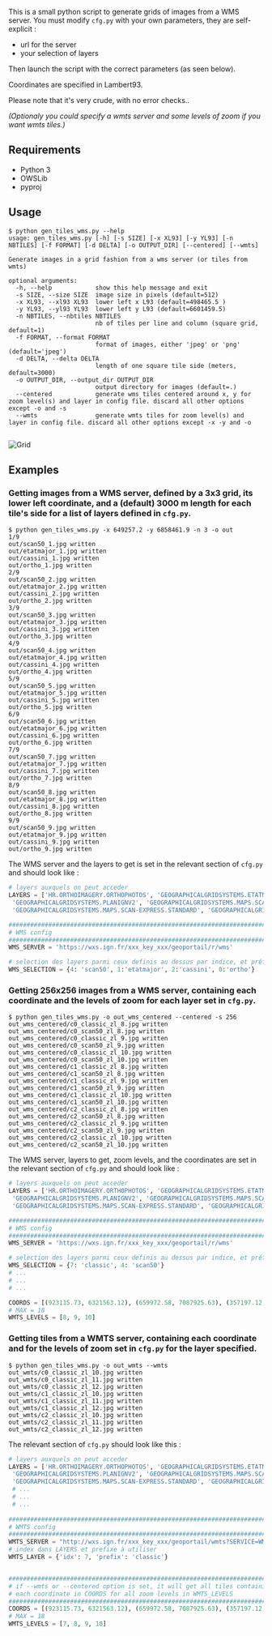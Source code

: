 This is a small python script to generate grids of images from a WMS server.
You must modify `cfg.py` with your own parameters, they are self-explicit : 
 - url for the server
 - your selection of layers

Then launch the script with the correct parameters (as seen below).

Coordinates are specified in Lambert93.

Please note that it's very crude, with no error checks..

_(Optionaly you could specify a wmts server and some levels of zoom if you want wmts tiles.)_


## Requirements
* Python 3
* OWSLib
* pyproj

## Usage
```
$ python gen_tiles_wms.py --help
usage: gen_tiles_wms.py [-h] [-s SIZE] [-x XL93] [-y YL93] [-n NBTILES] [-f FORMAT] [-d DELTA] [-o OUTPUT_DIR] [--centered] [--wmts]

Generate images in a grid fashion from a wms server (or tiles from wmts)

optional arguments:
  -h, --help            show this help message and exit
  -s SIZE, --size SIZE  image size in pixels (default=512)
  -x XL93, --xl93 XL93  lower left x L93 (default=498465.5 )
  -y YL93, --yl93 YL93  lower left y L93 (default=6601459.5)
  -n NBTILES, --nbtiles NBTILES
                        nb of tiles per line and column (square grid, default=1)
  -f FORMAT, --format FORMAT
                        format of images, either 'jpeg' or 'png' (default='jpeg')
  -d DELTA, --delta DELTA
                        length of one square tile side (meters, default=3000)
  -o OUTPUT_DIR, --output_dir OUTPUT_DIR
                        output directory for images (default=.)
  --centered            generate wms tiles centered around x, y for zoom level(s) and layer in config file. discard all other options except -o and -s
  --wmts                generate wmts tiles for zoom level(s) and layer in config file. discard all other options except -x -y and -o


```
![Grid](./grid.png)


## Examples
### Getting images from a WMS server, defined by a 3x3 grid, its lower left coordinate, and a (default) 3000 m length for each tile's side for a list of layers defined in `cfg.py`.
```
$ python gen_tiles_wms.py -x 649257.2 -y 6858461.9 -n 3 -o out 
1/9
out/scan50_1.jpg written
out/etatmajor_1.jpg written
out/cassini_1.jpg written
out/ortho_1.jpg written
2/9
out/scan50_2.jpg written
out/etatmajor_2.jpg written
out/cassini_2.jpg written
out/ortho_2.jpg written
3/9
out/scan50_3.jpg written
out/etatmajor_3.jpg written
out/cassini_3.jpg written
out/ortho_3.jpg written
4/9
out/scan50_4.jpg written
out/etatmajor_4.jpg written
out/cassini_4.jpg written
out/ortho_4.jpg written
5/9
out/scan50_5.jpg written
out/etatmajor_5.jpg written
out/cassini_5.jpg written
out/ortho_5.jpg written
6/9
out/scan50_6.jpg written
out/etatmajor_6.jpg written
out/cassini_6.jpg written
out/ortho_6.jpg written
7/9
out/scan50_7.jpg written
out/etatmajor_7.jpg written
out/cassini_7.jpg written
out/ortho_7.jpg written
8/9
out/scan50_8.jpg written
out/etatmajor_8.jpg written
out/cassini_8.jpg written
out/ortho_8.jpg written
9/9
out/scan50_9.jpg written
out/etatmajor_9.jpg written
out/cassini_9.jpg written
out/ortho_9.jpg written

```

The WMS server and the layers to get is set in the relevant section of `cfg.py` and should look like : 
```py
# layers auxquels on peut acceder
LAYERS = ['HR.ORTHOIMAGERY.ORTHOPHOTOS', 'GEOGRAPHICALGRIDSYSTEMS.ETATMAJOR40', 'GEOGRAPHICALGRIDSYSTEMS.CASSINI',
 'GEOGRAPHICALGRIDSYSTEMS.PLANIGNV2', 'GEOGRAPHICALGRIDSYSTEMS.MAPS.SCAN50.1950', 'ORTHOIMAGERY.ORTHOPHOTOS.1950-1965',
 'GEOGRAPHICALGRIDSYSTEMS.MAPS.SCAN-EXPRESS.STANDARD', 'GEOGRAPHICALGRIDSYSTEMS.MAPS', ]

#################################################################################################################
# WMS config
#################################################################################################################
WMS_SERVER = 'https://wxs.ign.fr/xxx_key_xxx/geoportail/r/wms'

# selection des layers parmi ceux definis au dessus par indice, et préfixe utilisé dans le nom des images générées
WMS_SELECTION = {4: 'scan50', 1:'etatmajor', 2:'cassini', 0:'ortho'}

```

### Getting 256x256 images from a WMS server, containing each coordinate and the levels of zoom for each layer set in `cfg.py`. 

```
$ python gen_tiles_wms.py -o out_wms_centered --centered -s 256
out_wms_centered/c0_classic_zl_8.jpg written
out_wms_centered/c0_scan50_zl_8.jpg written
out_wms_centered/c0_classic_zl_9.jpg written
out_wms_centered/c0_scan50_zl_9.jpg written
out_wms_centered/c0_classic_zl_10.jpg written
out_wms_centered/c0_scan50_zl_10.jpg written
out_wms_centered/c1_classic_zl_8.jpg written
out_wms_centered/c1_scan50_zl_8.jpg written
out_wms_centered/c1_classic_zl_9.jpg written
out_wms_centered/c1_scan50_zl_9.jpg written
out_wms_centered/c1_classic_zl_10.jpg written
out_wms_centered/c1_scan50_zl_10.jpg written
out_wms_centered/c2_classic_zl_8.jpg written
out_wms_centered/c2_scan50_zl_8.jpg written
out_wms_centered/c2_classic_zl_9.jpg written
out_wms_centered/c2_scan50_zl_9.jpg written
out_wms_centered/c2_classic_zl_10.jpg written
out_wms_centered/c2_scan50_zl_10.jpg written

```

The WMS server, layers to get, zoom levels, and the coordinates are set in the relevant section of `cfg.py` and should look like : 
```py
# layers auxquels on peut acceder
LAYERS = ['HR.ORTHOIMAGERY.ORTHOPHOTOS', 'GEOGRAPHICALGRIDSYSTEMS.ETATMAJOR40', 'GEOGRAPHICALGRIDSYSTEMS.CASSINI',
 'GEOGRAPHICALGRIDSYSTEMS.PLANIGNV2', 'GEOGRAPHICALGRIDSYSTEMS.MAPS.SCAN50.1950', 'ORTHOIMAGERY.ORTHOPHOTOS.1950-1965',
 'GEOGRAPHICALGRIDSYSTEMS.MAPS.SCAN-EXPRESS.STANDARD', 'GEOGRAPHICALGRIDSYSTEMS.MAPS', ]

#################################################################################################################
# WMS config
#################################################################################################################
WMS_SERVER = 'https://wxs.ign.fr/xxx_key_xxx/geoportail/r/wms'

# selection des layers parmi ceux definis au dessus par indice, et préfixe utilisé dans le nom des images générées
WMS_SELECTION = {7: 'classic', 4: 'scan50'}
# ...
# ...
# ...

COORDS = [(923115.73, 6321563.12), (659972.58, 7087925.63), (357197.12, 6684541.92)]
# MAX = 18
WMTS_LEVELS = [8, 9, 10]

```


### Getting tiles from a WMTS server, containing each coordinate and for the levels of zoom set in `cfg.py` for the layer specified.

```
$ python gen_tiles_wms.py -o out_wmts --wmts
out_wmts/c0_classic_zl_10.jpg written
out_wmts/c0_classic_zl_11.jpg written
out_wmts/c0_classic_zl_12.jpg written
out_wmts/c1_classic_zl_10.jpg written
out_wmts/c1_classic_zl_11.jpg written
out_wmts/c1_classic_zl_12.jpg written
out_wmts/c2_classic_zl_10.jpg written
out_wmts/c2_classic_zl_11.jpg written
out_wmts/c2_classic_zl_12.jpg written
```

The relevant section of `cfg.py` should look like this : 
```py
# layers auxquels on peut acceder
LAYERS = ['HR.ORTHOIMAGERY.ORTHOPHOTOS', 'GEOGRAPHICALGRIDSYSTEMS.ETATMAJOR40', 'GEOGRAPHICALGRIDSYSTEMS.CASSINI',
 'GEOGRAPHICALGRIDSYSTEMS.PLANIGNV2', 'GEOGRAPHICALGRIDSYSTEMS.MAPS.SCAN50.1950', 'ORTHOIMAGERY.ORTHOPHOTOS.1950-1965',
 'GEOGRAPHICALGRIDSYSTEMS.MAPS.SCAN-EXPRESS.STANDARD', 'GEOGRAPHICALGRIDSYSTEMS.MAPS', ]
 # ...
 # ...
 # ...
 
#################################################################################################################
# WMTS config
#################################################################################################################
WMTS_SERVER = "http://wxs.ign.fr/xxx_key_xxx/geoportail/wmts?SERVICE=WMTS&REQUEST=GetCapabilities"
# index dans LAYERS et prefixe à utiliser 
WMTS_LAYER = {'idx': 7, 'prefix': 'classic'}


#################################################################################################################
# if --wmts or --centered option is set, it will get all tiles containing (resp. centered around)
# each coordinate in COORDS for all zoom levels in WMTS_LEVELS
#################################################################################################################
COORDS = [(923115.73, 6321563.12), (659972.58, 7087925.63), (357197.12, 6684541.92)]
# MAX = 18
WMTS_LEVELS = [7, 8, 9, 10]

```